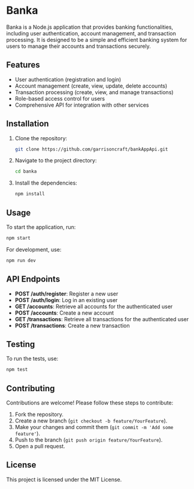 # Banka

Banka is a Node.js application that provides banking functionalities, including user authentication, account management, and transaction processing. It is designed to be a simple and efficient banking system for users to manage their accounts and transactions securely.

## Features

- User authentication (registration and login)
- Account management (create, view, update, delete accounts)
- Transaction processing (create, view, and manage transactions)
- Role-based access control for users
- Comprehensive API for integration with other services

## Installation

1. Clone the repository:
   ```bash
   git clone https://github.com/garrisoncraft/bankAppApi.git
   ```
2. Navigate to the project directory:
   ```bash
   cd banka
   ```
3. Install the dependencies:
   ```bash
   npm install
   ```

## Usage

To start the application, run:
```bash
npm start
```

For development, use:
```bash
npm run dev
```

## API Endpoints

- **POST /auth/register**: Register a new user
- **POST /auth/login**: Log in an existing user
- **GET /accounts**: Retrieve all accounts for the authenticated user
- **POST /accounts**: Create a new account
- **GET /transactions**: Retrieve all transactions for the authenticated user
- **POST /transactions**: Create a new transaction

## Testing

To run the tests, use:
```bash
npm test
```

## Contributing

Contributions are welcome! Please follow these steps to contribute:
1. Fork the repository.
2. Create a new branch (`git checkout -b feature/YourFeature`).
3. Make your changes and commit them (`git commit -m 'Add some feature'`).
4. Push to the branch (`git push origin feature/YourFeature`).
5. Open a pull request.

## License

This project is licensed under the MIT License.
